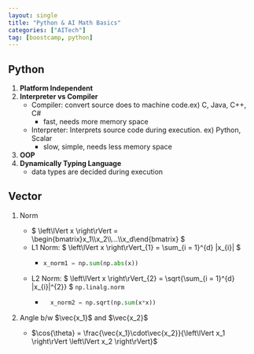```yaml
---
layout: single
title: "Python & AI Math Basics"
categories: ["AITech"]
tag: [boostcamp, python]
---
```


## Python

1. **Platform Independent**
2. **Interpreter vs Compiler**
   - Compiler: convert source does to machine code.ex) C, Java, C++, C#
     - fast, needs more memory space
   - Interpreter: Interprets source code during execution. ex) Python, Scalar
     - slow, simple, needs less memory space
3. **OOP**
4. **Dynamically Typing Language**
   - data types are decided during execution

## Vector

1. Norm

   - $ \left\lVert x \right\rVert = \begin{bmatrix}x_1\\\x_2\\\\...\\\x_d\end{bmatrix} $
   - L1 Norm: $ \left\lVert x \right\rVert\_{1} = \sum\_{i = 1}^{d} \|x\_{i}\| $
     - ```python
       x_norm1 = np.sum(np.abs(x))
       ```
   - L2 Norm: $ \left\lVert x \right\rVert\_{2} = \sqrt{\sum\_{i = 1}^{d} \|x\_{i}\|^{2}} $ `np.linalg.norm`
     - ```python
         x_norm2 = np.sqrt(np.sum(x*x))
       ```

2. Angle b/w $\vec{x_1}$ and $\vec{x_2}$
   - $\cos{\theta} = \frac{\vec{x_1}\cdot\vec{x_2}}{\left\lVert x_1 \right\rVert \left\lVert x_2 \right\rVert\}$
